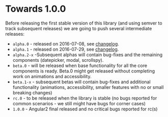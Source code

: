 # Towards 1.0.0

Before releasing the first stable version of this library (and using semver to track subsequent releases) we are going to push several intermediate releases:
* `alpha.0` - released on 2016-07-08, see [changelog](https://github.com/ng-bootstrap/ng-bootstrap/blob/master/CHANGELOG.md#100-alpha0-2016-07-08).   
* `alpha.1` - released on 2016-07-29, see [changelog](https://github.com/ng-bootstrap/ng-bootstrap/blob/master/CHANGELOG.md#100-alpha1-2016-07-29).
* `alpha.2-x` -Subsequent alphas will contain bug-fixes and the remaining components (datepicker, modal, scrollspy).
* `beta.0` - will be released when base functionality for all the core components is ready. Beta.0 might get released without completing work on animations and accessibility.
* `beta.1-x` - subsequent betas will contain bug-fixes and additional functionality (animations, accessibility, smaller features with no or small breaking changes)
* `rc.0` - to be released when the library is stable (no bugs reported for common scenarios - we still might have bugs for corner cases)
* `1.0.0` - Angular2 final released and no critical bugs reported for rc(s)